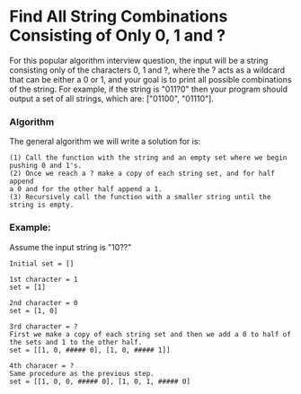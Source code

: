 # Find All String Combinations Consisting of Only 0, 1 and ?

For this popular algorithm interview question, the input will be a string
consisting only of the characters 0, 1 and ?, where the ? acts as a wildcard
that can be either a 0 or 1, and your goal is to print all possible
combinations of the string. For example, if the string is "011?0" then your
program should output a set of all strings, which are: ["01100", "01110"].

### Algorithm

The general algorithm we will write a solution for is:

	(1) Call the function with the string and an empty set where we begin
	pushing 0 and 1's.
	(2) Once we reach a ? make a copy of each string set, and for half append
	a 0 and for the other half append a 1.
	(3) Recursively call the function with a smaller string until the
	string is empty.

### Example:

Assume the input string is "10??"

	Initial set = []

	1st character = 1
	set = [1]

	2nd character = 0
	set = [1, 0]

	3rd character = ?
	First we make a copy of each string set and then we add a 0 to half of
	the sets and 1 to the other half.
	set = [[1, 0, ##### 0], [1, 0, ##### 1]]

	4th characer = ?
	Same procedure as the previous step.
	set = [[1, 0, 0, ##### 0], [1, 0, 1, ##### 0]

